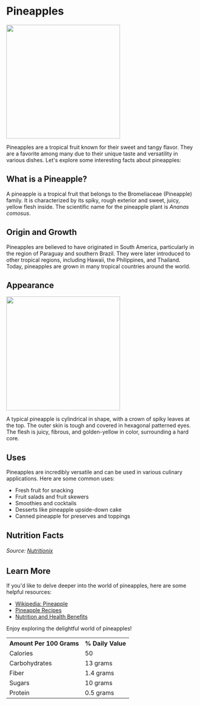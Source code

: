 # Pineapples


<img src="https://m.media-amazon.com/images/I/71+qAJehpkL.jpg" height="300" width="300">

Pineapples are a tropical fruit known for their sweet and tangy flavor. They are a favorite among many due to their unique taste and versatility in various dishes. Let's explore some interesting facts about pineapples:

## What is a Pineapple?

A pineapple is a tropical fruit that belongs to the Bromeliaceae (Pineapple) family. It is characterized by its spiky, rough exterior and sweet, juicy, yellow flesh inside. The scientific name for the pineapple plant is *Ananas comosus*.

## Origin and Growth

Pineapples are believed to have originated in South America, particularly in the region of Paraguay and southern Brazil. They were later introduced to other tropical regions, including Hawaii, the Philippines, and Thailand. Today, pineapples are grown in many tropical countries around the world.

## Appearance

<img src="https://upload.wikimedia.org/wikipedia/commons/thumb/c/cb/Pineapple_and_cross_section.jpg/714px-Pineapple_and_cross_section.jpg" width="300" height="300">

A typical pineapple is cylindrical in shape, with a crown of spiky leaves at the top. The outer skin is tough and covered in hexagonal patterned eyes. The flesh is juicy, fibrous, and golden-yellow in color, surrounding a hard core.

## Uses

Pineapples are incredibly versatile and can be used in various culinary applications. Here are some common uses:
- Fresh fruit for snacking
- Fruit salads and fruit skewers
- Smoothies and cocktails
- Desserts like pineapple upside-down cake
- Canned pineapple for preserves and toppings

## Nutrition Facts
<table>
<tr>
  <th>Amount Per 100 Grams</th>
  <th>% Daily Value</th>
</tr>
<tr>
  <td>Calories</td>
  <td>50</td>
</tr>
  <tr>
    <td>Carbohydrates</td>
    <td>13 grams</td>
  </tr>
  <tr>
    <td>Fiber</td>
    <td>1.4 grams</td>
  </tr>
  <tr>
    <td>Sugars</td>
    <td>10 grams</td>
  </tr>
  <tr>
    <td>Protein</td>
    <td>0.5 grams</td>
  </tr>
<h6> Source: <a href="https://www.nutritionix.com/food/pineapple/100-g" target="_blank">Nutritionix</a></h6>

## Learn More

If you'd like to delve deeper into the world of pineapples, here are some helpful resources:
- <a href="https://en.wikipedia.org/wiki/Pineapple" target="_blank">Wikipedia: Pineapple</a>
- <a href="https://www.foodnetwork.com/recipes/photos/pineapple-recipes" target="_blank">Pineapple Recipes</a>
- <a href="https://www.webmd.com/diet/ss/slideshow-health-benefits-pineapple" target="_blank">Nutrition and Health Benefits</a>

Enjoy exploring the delightful world of pineapples!
